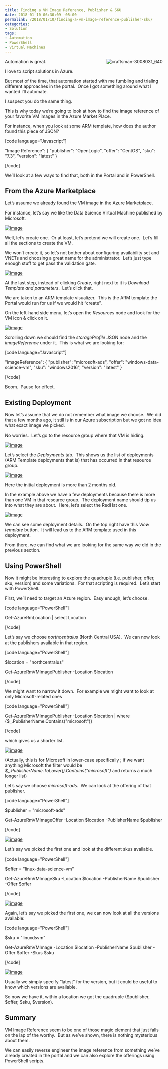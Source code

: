 ```yaml
---
title: Finding a VM Image Reference, Publisher & SKU
date: 2018-01-10 06:30:09 -05:00
permalink: /2018/01/10/finding-a-vm-image-reference-publisher-sku/
categories:
- Solution
tags:
- Automation
- PowerShell
- Virtual Machines
---
```

<a href="/assets/2018/1/finding-a-vm-image-reference-publisher-sku/craftsman-3008031_640.jpg"><img style="border:0 currentcolor;float:right;display:inline;background-image:none;" title="craftsman-3008031_640" src="/assets/2018/1/finding-a-vm-image-reference-publisher-sku/craftsman-3008031_640_thumb.jpg" alt="craftsman-3008031_640" align="right" border="0" /></a>Automation is great.

I love to script solutions in Azure.

But most of the time, that automation started with me fumbling and trialing different approaches in the portal.  Once I got something around what I wanted I’ll automate.

I suspect you do the same thing.

This is why today we’re going to look at how to find the image reference of your favorite VM images in the Azure Market Place.

For instance, when you look at some ARM template, how does the author found this piece of JSON?

[code language="Javascript"]

&quot;Image Reference&quot;: {
&quot;publisher&quot;: &quot;OpenLogic&quot;,
&quot;offer&quot;: &quot;CentOS&quot;,
&quot;sku&quot;: &quot;7.3&quot;,
&quot;version&quot;: &quot;latest&quot;
}

[/code]

We’ll look at a few ways to find that, both in the Portal and in PowerShell.
<h2>From the Azure Marketplace</h2>
Let’s assume we already found the VM image in the Azure Marketplace.

For instance, let’s say we like the Data Science Virtual Machine published by Microsoft.

<a href="/assets/2018/1/finding-a-vm-image-reference-publisher-sku/image17.png"><img style="border:0 currentcolor;display:inline;background-image:none;" title="image" src="/assets/2018/1/finding-a-vm-image-reference-publisher-sku/image_thumb17.png" alt="image" border="0" /></a>

Well, let’s create one.  Or at least, let’s pretend we will create one.  Let’s fill all the sections to create the VM.

We won’t create it, so let’s not bother about configuring availability set and VNETs and choosing a great name for the administrator.  Let’s just type enough stuff to get pass the validation gate.

<a href="/assets/2018/1/finding-a-vm-image-reference-publisher-sku/image20.png"><img style="border:0 currentcolor;display:inline;background-image:none;" title="image" src="/assets/2018/1/finding-a-vm-image-reference-publisher-sku/image20.png" alt="image" border="0" /></a>

At the last step, instead of clicking <em>Create</em>, right next to it is <em>Download Template and parameters</em>.  Let’s click that.

We are taken to an ARM template visualizer.  This is the ARM template the Portal would run for us if we would hit “create”.

On the left-hand side menu, let’s open the <em>Resources</em> node and look for the VM icon &amp; click on it.

<a href="/assets/2018/1/finding-a-vm-image-reference-publisher-sku/image19.png"><img style="border:0 currentcolor;display:inline;background-image:none;" title="image" src="/assets/2018/1/finding-a-vm-image-reference-publisher-sku/image_thumb19.png" alt="image" border="0" /></a>

Scrolling down we should find the <em>storageProfile</em> JSON node and the <em>imageReference</em> under it.  This is what we are looking for:

[code language="Javascript"]

&quot;imageReference&quot;: {
&quot;publisher&quot;: &quot;microsoft-ads&quot;,
&quot;offer&quot;: &quot;windows-data-science-vm&quot;,
&quot;sku&quot;: &quot;windows2016&quot;,
&quot;version&quot;: &quot;latest&quot;
}

[/code]

Boom.  Pause for effect.
<h2>Existing Deployment</h2>
Now let’s assume that we do not remember what image we choose.  We did that a few months ago, it still is in our Azure subscription but we got no idea what exact image we picked.

No worries.  Let’s go to the resource group where that VM is hiding.

<a href="/assets/2018/1/finding-a-vm-image-reference-publisher-sku/image21.png"><img style="border:0 currentcolor;display:inline;background-image:none;" title="image" src="/assets/2018/1/finding-a-vm-image-reference-publisher-sku/image_thumb21.png" alt="image" border="0" /></a>

Let’s select the <em>Deployments</em> tab.  This shows us the list of deployments (ARM Template deployments that is) that has occurred in that resource group.

<a href="/assets/2018/1/finding-a-vm-image-reference-publisher-sku/image22.png"><img style="border:0 currentcolor;display:inline;background-image:none;" title="image" src="/assets/2018/1/finding-a-vm-image-reference-publisher-sku/image_thumb22.png" alt="image" border="0" /></a>

Here the initial deployment is more than 2 months old.

In the example above we have a few deployments because there is more than one VM in that resource group.  The deployment name should tip us into what they are about.  Here, let’s select the RedHat one.

<a href="/assets/2018/1/finding-a-vm-image-reference-publisher-sku/image23.png"><img style="border:0 currentcolor;display:inline;background-image:none;" title="image" src="/assets/2018/1/finding-a-vm-image-reference-publisher-sku/image_thumb23.png" alt="image" border="0" /></a>

We can see some deployment details.  On the top right have this <em>View template</em> button.  It will lead us to the ARM template used in this deployment.

From there, we can find what we are looking for the same way we did in the previous section.
<h2>Using PowerShell</h2>
Now it might be interesting to explore the quadruple (i.e. publisher, offer, sku, version) and some variations.  For that scripting is required.  Let’s start with PowerShell.

First, we’ll need to target an Azure region.  Easy enough, let’s choose.

[code language="PowerShell"]

Get-AzureRmLocation | select Location

[/code]

Let’s say we choose <em>northcentralus</em> (North Central USA).  We can now look at the publishers available in that region.

[code language="PowerShell"]

$location = &quot;northcentralus&quot;

Get-AzureRmVMImagePublisher -Location $location

[/code]

We might want to narrow it down.  For example we might want to look at only Microsoft-related ones

[code language="PowerShell"]

Get-AzureRmVMImagePublisher -Location $location | where {$_.PublisherName.Contains(&quot;microsoft&quot;)}

[/code]

which gives us a shorter list.

<a href="/assets/2018/1/finding-a-vm-image-reference-publisher-sku/image24.png"><img style="border:0 currentcolor;display:inline;background-image:none;" title="image" src="/assets/2018/1/finding-a-vm-image-reference-publisher-sku/image_thumb24.png" alt="image" border="0" /></a>

(Actually, this is for Microsoft in lower-case specifically ; if we want anything Microsoft the filter would be <em>$_.PublisherName.ToLower().Contains("microsoft")</em> and returns a much longer list)

Let’s say we choose <em>microsoft-ads</em>.  We can look at the offering of that publisher.

[code language="PowerShell"]

$publisher = &quot;microsoft-ads&quot;

Get-AzureRmVMImageOffer -Location $location -PublisherName $publisher

[/code]

<a href="/assets/2018/1/finding-a-vm-image-reference-publisher-sku/image25.png"><img style="border:0 currentcolor;display:inline;background-image:none;" title="image" src="/assets/2018/1/finding-a-vm-image-reference-publisher-sku/image_thumb25.png" alt="image" border="0" /></a>

Let’s say we picked the first one and look at the different skus available.

[code language="PowerShell"]

$offer = &quot;linux-data-science-vm&quot;

Get-AzureRmVMImageSku -Location $location -PublisherName $publisher -Offer $offer

[/code]

<a href="/assets/2018/1/finding-a-vm-image-reference-publisher-sku/image26.png"><img style="border:0 currentcolor;display:inline;background-image:none;" title="image" src="/assets/2018/1/finding-a-vm-image-reference-publisher-sku/image_thumb26.png" alt="image" border="0" /></a>

Again, let’s say we picked the first one, we can now look at all the versions available:

[code language="PowerShell"]

$sku = &quot;linuxdsvm&quot;

Get-AzureRmVMImage -Location $location -PublisherName $publisher -Offer $offer -Skus $sku

[/code]

<a href="/assets/2018/1/finding-a-vm-image-reference-publisher-sku/image27.png"><img style="border:0 currentcolor;display:inline;background-image:none;" title="image" src="/assets/2018/1/finding-a-vm-image-reference-publisher-sku/image_thumb27.png" alt="image" border="0" /></a>

Usually we simply specify “latest” for the version, but it could be useful to know which versions are available.

So now we have it, within a location we got the quadruple ($publisher, $offer, $sku, $version).
<h2>Summary</h2>
VM Image Reference seem to be one of those magic element that just falls on the lap of the worthy.  But as we’ve shown, there is nothing mysterious about them.

We can easily reverse engineer the image reference from something we’ve already created in the portal and we can also explore the offerings using PowerShell scripts.